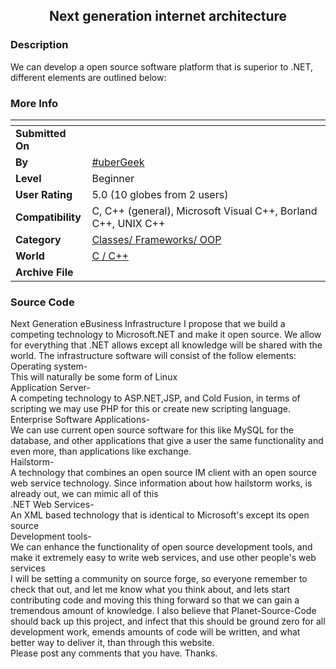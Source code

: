 ﻿<div align="center">

## Next generation internet architecture


</div>

### Description

We can develop a open source software platform that is superior to .NET, different elements are outlined below:
 
### More Info
 


<span>             |<span>
---                |---
**Submitted On**   |
**By**             |[\#uberGeek](https://github.com/Planet-Source-Code/PSCIndex/blob/master/ByAuthor/ubergeek.md)
**Level**          |Beginner
**User Rating**    |5.0 (10 globes from 2 users)
**Compatibility**  |C, C\+\+ \(general\), Microsoft Visual C\+\+, Borland C\+\+, UNIX C\+\+
**Category**       |[Classes/ Frameworks/ OOP](https://github.com/Planet-Source-Code/PSCIndex/blob/master/ByCategory/classes-frameworks-oop__3-31.md)
**World**          |[C / C\+\+](https://github.com/Planet-Source-Code/PSCIndex/blob/master/ByWorld/c-c.md)
**Archive File**   |[](https://github.com/Planet-Source-Code/ubergeek-next-generation-internet-architecture__3-1804/archive/master.zip)





### Source Code

Next Generation eBusiness Infrastructure
I propose that we build a competing technology to Microsoft.NET and make it open source. We allow for everything that .NET allows except all knowledge will be shared with the world. The infrastructure software will consist of the follow elements:
<br>
Operating system-
<br>
This will naturally be some form of Linux
<br>
Application Server-
<br>
A competing technology to ASP.NET,JSP, and Cold Fusion, in terms of scripting we may use PHP for this or create new scripting language.
<br>
Enterprise Software Applications-
<br>
We can use current open source software for this like MySQL for the database, and other applications that give a user the same functionality and even more, than applications like exchange.
<br>
Hailstorm-
<br>
A technology that combines an open source IM client with an open source web service technology. Since information about how hailstorm works, is already out, we can mimic all of this
<br>
.NET Web Services-
<br>
An XML based technology that is identical to Microsoft's except its open source
<br>
Development tools-
<br>
We can enhance the functionality of open source development tools, and make it extremely easy to write web services, and use other people's web services
<br>
I will be setting a community on source forge, so everyone remember to check that out, and let me know what you think about, and lets start contributing code and moving this thing forward so that we can gain a tremendous amount of knowledge. I also believe that Planet-Source-Code should back up this project, and infect that this should be ground zero for all development work, emends amounts of code will be written, and what better way to deliver it, than through this website.
<br>
Please post any comments that you have. Thanks.


